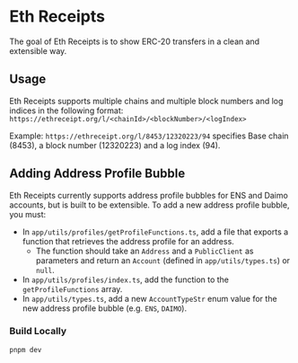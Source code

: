 # Eth Receipts

The goal of Eth Receipts is to show ERC-20 transfers in a clean and extensible way.

## Usage

Eth Receipts supports multiple chains and multiple block numbers and log indices in the following format:
`https://ethreceipt.org/l/<chainId>/<blockNumber>/<logIndex>`

Example: `https://ethreceipt.org/l/8453/12320223/94` specifies Base chain (8453), a block number (12320223) and a log index (94).

## Adding Address Profile Bubble

Eth Receipts currently supports address profile bubbles for ENS and Daimo accounts, but is built to be extensible. To add a new address profile bubble, you must:

- In `app/utils/profiles/getProfileFunctions.ts`, add a file that exports a function that retrieves the address profile for an address.
  - The function should take an `Address` and a `PublicClient` as parameters and return an `Account` (defined in `app/utils/types.ts`) or `null`.
- In `app/utils/profiles/index.ts`, add the function to the `getProfileFunctions` array.
- In `app/utils/types.ts`, add a new `AccountTypeStr` enum value for the new address profile bubble (e.g. `ENS`, `DAIMO`).

### Build Locally

```
pnpm dev
```
